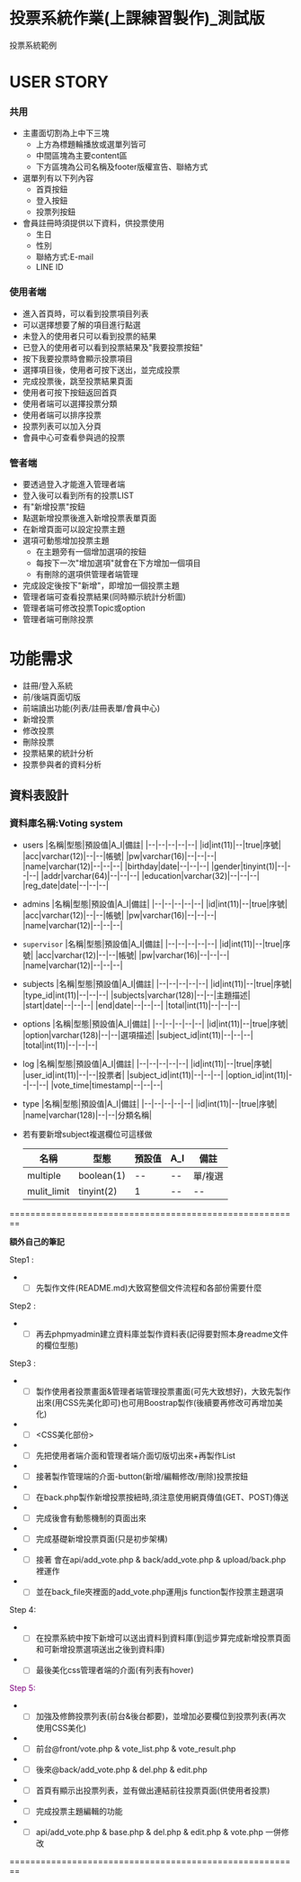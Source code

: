 # 投票系統作業(上課練習製作)_測試版

投票系統範例

# USER STORY 

### 共用 
* 主畫面切割為上中下三塊
    * 上方為標題輪播放或選單列皆可
    * 中間區塊為主要content區
    * 下方區塊為公司名稱及footer版權宣告、聯絡方式
* 選單列有以下列內容
    * 首頁按鈕
    * 登入按鈕
    * 投票列按鈕
* 會員註冊時須提供以下資料，供投票使用
    * 生日
    * 性別
    * 聯絡方式:E-mail
    * LINE ID


### 使用者端
* 進入首頁時，可以看到投票項目列表
* 可以選擇想要了解的項目進行點選
* 未登入的使用者只可以看到投票的結果
* 已登入的使用者可以看到投票結果及"我要投票按鈕"
* 按下我要投票時會顯示投票項目
* 選擇項目後，使用者可按下送出，並完成投票
* 完成投票後，跳至投票結果頁面
* 使用者可按下按鈕返回首頁
* 使用者端可以選擇投票分類
* 使用者端可以排序投票
* 投票列表可以加入分頁
* 會員中心可查看參與過的投票

### 管者端
* 要透過登入才能進入管理者端 
* 登入後可以看到所有的投票LIST
* 有"新增投票"按鈕
* 點選新增投票後進入新增投票表單頁面
* 在新增頁面可以設定投票主題
* 選項可動態增加投票主題
    * 在主題旁有一個增加選項的按鈕
    * 每按下一次"增加選項"就會在下方增加一個項目
    * 有刪除的選項供管理者端管理
* 完成設定後按下"新增"，即增加一個投票主題
* 管理者端可查看投票結果(同時顯示統計分析圖)
* 管理者端可修改投票Topic或option
* 管理者端可刪除投票

# 功能需求
* 註冊/登入系統
* 前/後端頁面切版
* 前端讀出功能(列表/註冊表單/會員中心)
* 新增投票
* 修改投票
* 刪除投票
* 投票結果的統計分析
* 投票參與者的資料分析

## 資料表設計

### 資料庫名稱:Voting system
* users
    |名稱|型態|預設值|A_I|備註|
    |--|--|--|--|--|
    |id|int(11)|--|true|序號|
    |acc|varchar(12)|--|--|帳號|
    |pw|varchar(16)|--|--|--|
    |name|varchar(12)|--|--|--|
    |birthday|date|--|--|--|
    |gender|tinyint(1)|--|--|--|
    |addr|varchar(64)|--|--|--|
    |education|varchar(32)|--|--|--|
    |reg_date|date|--|--|--|

* admins
    |名稱|型態|預設值|A_I|備註|
    |--|--|--|--|--|
    |id|int(11)|--|true|序號|
    |acc|varchar(12)|--|--|帳號|
    |pw|varchar(16)|--|--|--|
    |name|varchar(12)|--|--|--|


* `supervisor`
    |名稱|型態|預設值|A_I|備註|
    |--|--|--|--|--|
    |id|int(11)|--|true|序號|
    |acc|varchar(12)|--|--|帳號|
    |pw|varchar(16)|--|--|--|
    |name|varchar(12)|--|--|--|


* subjects
    |名稱|型態|預設值|A_I|備註|
    |--|--|--|--|--|
    |id|int(11)|--|true|序號|
    |type_id|int(11)|--|--|--|
    |subjects|varchar(128)|--|--|主題描述|
    |start|date|--|--|--|
    |end|date|--|--|--|
    |total|int(11)|--|--|--|

* options
    |名稱|型態|預設值|A_I|備註|
    |--|--|--|--|--|
    |id|int(11)|--|true|序號|
    |option|varchar(128)|--|--|選項描述|
    |subject_id|int(11)|--|--|--|
    |total|int(11)|--|--|--|

* log
    |名稱|型態|預設值|A_I|備註|
    |--|--|--|--|--|
    |id|int(11)|--|true|序號|
    |user_id|int(11)|--|--|投票者|
    |subject_id|int(11)|--|--|--|
    |option_id|int(11)|--|--|--|
    |vote_time|timestamp|--|--|--|


* type
    |名稱|型態|預設值|A_I|備註|
    |--|--|--|--|--|
    |id|int(11)|--|true|序號|
    |name|varchar(128)|--|--|分類名稱|


* 若有要新增subject複選欄位可這樣做

    |名稱|型態|預設值|A_I|備註|
    |--|--|--|--|--|
    |multiple|boolean(1)|--|--|單/複選|
    |mulit_limit|tinyint(2)|1|--|--|單/複選項目數

========================================================

**額外自己的筆記** <!--voting-system procedure-->

Step1 : 
* - [ ] 先製作文件(README.md)大致寫整個文件流程和各部份需要什麼

Step2 : 
* - [ ]  再去phpmyadmin建立資料庫並製作資料表(記得要對照本身readme文件的欄位型態)

Step3 :
* - [ ] 製作使用者投票畫面&管理者端管理投票畫面(可先大致想好)，大致先製作出來(用CSS先美化即可)也可用Boostrap製作(後續要再修改可再增加美化)
* - [ ] <CSS美化部份>
* - [ ] 先把使用者端介面和管理者端介面切版切出來+再製作List
* - [ ] 接著製作管理端的介面-button(新增/編輯修改/刪除)投票按鈕
* - [ ] 在back.php製作新增投票按紐時,須注意使用網頁傳值(GET、POST)傳送
* - [ ] 完成後會有動態機制的頁面出來
* - [ ] 完成基礎新增投票頁面(只是初步架構)
* - [ ] 接著 會在api/add_vote.php & back/add_vote.php  & upload/back.php裡運作
* - [ ] 並在back_file夾裡面的add_vote.php運用js function製作投票主題選項

Step 4:
* - [ ] 在投票系統中按下新增可以送出資料到資料庫(到這步算完成新增投票頁面和可新增投票選項送出之後到資料庫)
* - [ ] 最後美化css管理者端的介面(有列表有hover)

<font color=#800080>Step 5:</font>
* - [ ] 加強及修飾投票列表(前台&後台都要)，並增加必要欄位到投票列表(再次使用CSS美化)
* - [ ] 前台@front/vote.php & vote_list.php & vote_result.php
* - [ ] 後來@back/add_vote.php & del.php & edit.php
* - [ ] 首頁有顯示出投票列表，並有做出連結前往投票頁面(供使用者投票)
* - [ ] 完成投票主題編輯的功能
* - [ ] api/add_vote.php & base.php & del.php & edit.php & vote.php 一併修改

========================================================
